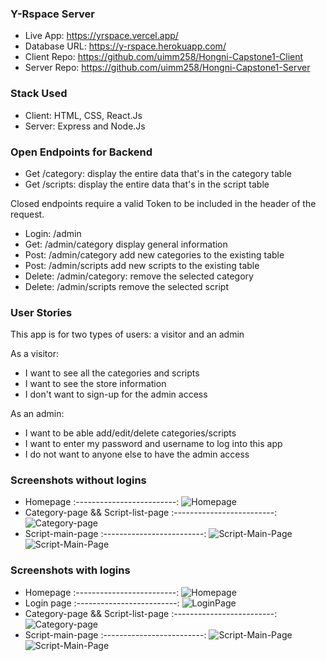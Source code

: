 ### Y-Rspace Server

* Live App: https://yrspace.vercel.app/
* Database URL: https://y-rspace.herokuapp.com/
* Client Repo: https://github.com/uimm258/Hongni-Capstone1-Client
* Server Repo: https://github.com/uimm258/Hongni-Capstone1-Server

### Stack Used

* Client: HTML, CSS, React.Js
* Server: Express and Node.Js

### Open Endpoints for Backend

* Get /category: display the entire data that's in the category table
* Get /scripts: display the entire data that's in the script table

Closed endpoints require a valid Token to be included in the header of the request. 
* Login: /admin
* Get: /admin/category 
    display general information
* Post: /admin/category
    add new categories to the existing table
* Post: /admin/scripts
    add new scripts to the existing table
* Delete: /admin/category: 
    remove the selected category
* Delete: /admin/scripts
    remove the selected script

### User Stories
This app is for two types of users: a visitor and an admin

As a visitor:
* I want to see all the categories and scripts
* I want to see the store information
* I don't want to sign-up for the admin access

As an admin:
* I want to be able add/edit/delete categories/scripts
* I want to enter my password and username to log into this app
* I do not want to anyone else to have the admin access

### Screenshots without logins
* Homepage
:-------------------------:
![Homepage](./README_screenshots/Homepage-visitor.png)
* Category-page && Script-list-page
:-------------------------:
![Category-page](./README_screenshots/Script-List-Visitor.png)
* Script-main-page
:-------------------------:
![Script-Main-Page](./README_screenshots/Script-Main-Visitor-1.png)
![Script-Main-Page](./README_screenshots/Script-Main-Visitor-2.png)

### Screenshots with logins
* Homepage
:-------------------------:
![Homepage](./README_screenshots/Homepage-login.png)
* Login page
:-------------------------:
![LoginPage](./README_screenshots/LoginPage.png)
* Category-page && Script-list-page
:-------------------------:
![Category-page](./README_screenshots/Script-List-with-delete.png)
* Script-main-page
:-------------------------:
![Script-Main-Page](./README_screenshots/Script-Main-with-edit-2.png)
![Script-Main-Page](./README_screenshots/Script-Main-with-edit-2.png)

